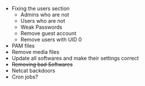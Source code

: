 
* Fixing the users section
  * Admins who are not
  * Users who are not
  * Weak Passwords
  * Remove guest account
  * Remove users with UID 0
* PAM files
* Remove media files
* Update all softwares and make their settings correct
* ~~Removing bad Softwares~~
* Netcat backdoors
* Cron jobs?

